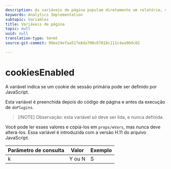 ```yaml
---
description: As variáveis de página populam diretamente um relatório, como pageName, Propriedades de lista, Variáveis de lista, entre outros.
keywords: Analytics Implementation
subtopic: Variables
title: Variáveis de página
topic: null
uuid: null
translation-type: tm+mt
source-git-commit: 99ee24efaa517e8da700c67818c111c4aa90dc02

---
```





# cookiesEnabled

A variável indica se um cookie de sessão primária pode ser definido por JavaScript.


<!-- 

cookiesenabled.xml

 -->

Esta variável é preenchida depois do código de página e antes da execução de *`doPlugins`*.

> [!NOTE] Observação: esta variável só deve ser lida, e nunca definida.

Você pode ler esses valores e copiá-los em `props/eVars`, mas nunca deve alterá-los. Essa variável é introduzida com a versão H.11 do arquivo JavaScript.

| Parâmetro de consulta | Valor | Exemplo |
|---|---|---|
| k | Y ou N | S |
